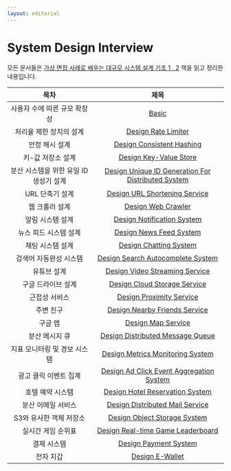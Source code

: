 ```yaml
---
layout: editorial
---
```


# System Design Interview

모든 문서들은 [가상 면접 사례로 배우는 대규모 시스템 설계 기초 1 , 2](https://kobic.net/book/bookInfo/view.do?isbn=9788966263158) 책을 읽고 정리한 내용입니다.

|           목차            |                                                     제목                                                      |
|:-----------------------:|:-----------------------------------------------------------------------------------------------------------:|
|    사용자 수에 따른 규모 확장성     |                                              [Basic](basic.md)                                              |
|      처리율 제한 장치의 설계      |                                [Design Rate Limiter](design-rate-limiter.md)                                |
|        안정 해시 설계         |                          [Design Consistent Hashing](design-consistent-hashing.md)                          |
|       키-값 저장소 설계        |                             [Design Key-Value Store](design-key-value-store.md)                             |
| 분산 시스템을 위한 유일 ID 생성기 설계 | [Design Unique ID Generation For Distributed System](design-unique-id-generation-for-distributed-system.md) |
|       URL 단축기 설계        |                      [Design URL Shortening Service](design-url-shortening-service.md)                      |
|        웹 크롤러 설계         |                                 [Design Web Crawler](design-web-crawler.md)                                 |
|        알림 시스템 설계        |                         [Design Notification System](design-notification-system.md)                         |
|      뉴스 피드 시스템 설계       |                            [Design News Feed System](design-news-feed-system.md)                            |
|        채팅 시스템 설계        |                             [Design Chatting System](design-chatting-system.md)                             |
|      검색어 자동완성 시스템       |                  [Design Search Autocomplete System](design-search-autocomplete-system.md)                  |
|         유튜브 설계          |                     [Design Video Streaming Service](design-video-streaming-service.md)                     |
|       구글 드라이브 설계        |                       [Design Cloud Storage Service](design-cloud-storage-service.md)                       |
|         근접성 서비스         |                           [Design Proximity Service](design-proximity-service.md)                           |
|          주변 친구          |                      [Design Nearby Friends Service](design-nearby-friends-service.md)                      |
|          구글 맵           |                                 [Design Map Service](design-map-service.md)                                 |
|        분산 메시지 큐         |                   [Design Distributed Message Queue](design-distributed-message-queue.md)                   |
|    지표 모니터링 및 경보 시스템     |                   [Design Metrics Monitoring System](design-metrics-monitoring-system.md)                   |
|      광고 클릭 이벤트 집계       |           [Design Ad Click Event Aggregation System](design-ad-click-event-aggregation-system.md)           |
|        호텔 예약 시스템        |                    [Design Hotel Reservation System](design-hotel-reservation-system.md)                    |
|       분산 이메일 서비스        |                    [Design Distributed Mail Service](design-distributed-mail-service.md)                    |
|     S3와 유사한 객체 저장소      |                       [Design Object Storage System](design-object-storage-system.md)                       |
|       실시간 게임 순위표        |                  [Design Real-time Game Leaderboard](design-real-time-game-leaderboard.md)                  |
|         결제 시스템          |                              [Design Payment System](design-payment-system.md)                              |
|          전자 지갑          |                                    [Design E-Wallet](design-e-wallet.md)                                    |
